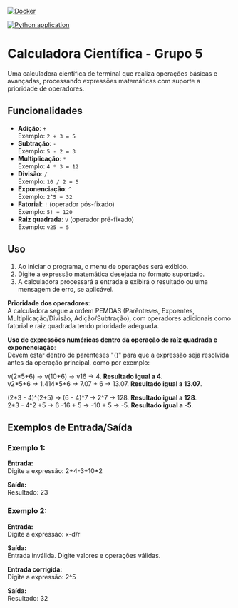 [![Docker](https://github.com/thiagoricardop/grupo5/actions/workflows/docker-build.yml/badge.svg)](https://github.com/thiagoricardop/grupo5/actions/workflows/docker-build.yml)

[![Python application](https://github.com/thiagoricardop/grupo5/actions/workflows/pytest_automation.yml/badge.svg)](https://github.com/thiagoricardop/grupo5/actions/workflows/pytest_automation.yml)

# Calculadora Científica - Grupo 5

Uma calculadora científica de terminal que realiza operações básicas e avançadas, processando expressões matemáticas com suporte a prioridade de operadores.

## Funcionalidades

- **Adição**: `+`  
  Exemplo: `2 + 3 = 5`
- **Subtração**: `-`  
  Exemplo: `5 - 2 = 3`
- **Multiplicação**: `*`  
  Exemplo: `4 * 3 = 12`
- **Divisão**: `/`  
  Exemplo: `10 / 2 = 5`
- **Exponenciação**: `^`  
  Exemplo: `2^5 = 32`
- **Fatorial**: `!` (operador pós-fixado)  
  Exemplo: `5! = 120`
- **Raiz quadrada**: `v` (operador pré-fixado)  
  Exemplo: `v25 = 5`

## Uso

1. Ao iniciar o programa, o menu de operações será exibido.
2. Digite a expressão matemática desejada no formato suportado.
3. A calculadora processará a entrada e exibirá o resultado ou uma mensagem de erro, se aplicável.

**Prioridade dos operadores**:  
A calculadora segue a ordem PEMDAS (Parênteses, Expoentes, Multiplicação/Divisão, Adição/Subtração), com operadores adicionais como fatorial e raiz quadrada tendo prioridade adequada.

**Uso de expressões numéricas dentro da operação de raíz quadrada e exponenciação**:  
Devem estar dentro de parênteses "()" para que a expressão seja resolvida antes da operação principal, como por exemplo:

v(2\*5+6) -> v(10+6) -> v16 -> 4. **Resultado igual a 4**.  
v2\*5+6 -> 1.414\*5+6 -> 7.07 + 6 -> 13.07. **Resultado igual a 13.07**.

(2\*3 - 4)^(2+5) -> (6 - 4)^7 -> 2^7 -> 128. **Resultado igual a 128**.  
2\*3 - 4^2 +5 -> 6 -16 + 5 -> -10 + 5 -> -5. **Resultado igual a -5**. 

## Exemplos de Entrada/Saída

### Exemplo 1:
**Entrada:**  
Digite a expressão: 2+4-3+10*2

**Saída:**  
Resultado: 23

### Exemplo 2:
**Entrada:**  
Digite a expressão: x-d/r

**Saída:**  
Entrada inválida. Digite valores e operações válidas.

**Entrada corrigida:**  
Digite a expressão: 2^5

**Saída:**  
Resultado: 32
